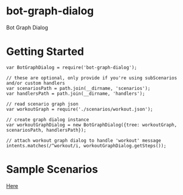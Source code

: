 # bot-graph-dialog
Bot Graph Dialog


Getting Started
================
```
var BotGraphDialog = require('bot-graph-dialog');

// these are optional, only provide if you're using subScenarios and/or custom handlers
var scenariosPath = path.join(__dirname, 'scenarios');
var handlersPath = path.join(__dirname, 'handlers');

// read scenario graph json
var workoutGraph = require('./scenarios/workout.json');

// create graph dialog instance
var workoutGraphDialog = new BotGraphDialog({tree: workoutGraph, scenariosPath, handlersPath});

// attach workout graph dialog to handle 'workout' message
intents.matches(/^workout/i, workoutGraphDialog.getSteps());

```


Sample Scenarios
================
[Here](examples)
